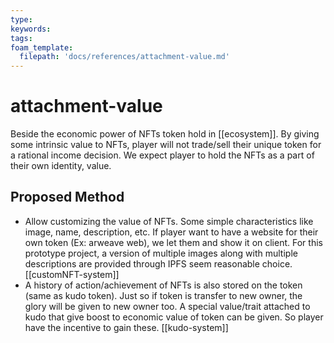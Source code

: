 ```yaml
---
type: 
keywords: 
tags: 
foam_template:
  filepath: 'docs/references/attachment-value.md' 
---
```


# attachment-value

Beside the economic power of NFTs token hold in [[ecosystem]].
By giving some intrinsic value to NFTs, player will not trade/sell their unique token for a rational income decision. We expect player to hold the NFTs as a part of their own identity, value.

## Proposed Method

- Allow customizing the value of NFTs. Some simple characteristics like image, name, description, etc. If player want to have a website for their own token (Ex: arweave web), we let them and show it on client. For this prototype project, a version of multiple images along with multiple descriptions are provided through IPFS seem reasonable choice. [[customNFT-system]]
- A history of action/achievement of NFTs is also stored on the token (same as kudo token). Just so if token is transfer to new owner, the glory will be given to new owner too. A special value/trait attached to kudo that give boost to economic value of token can be given. So player have the incentive to gain these. [[kudo-system]]

